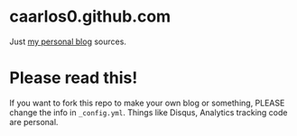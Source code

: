 # caarlos0.github.com

Just [my personal blog](http://carlosbecker.com) sources.

# Please read this!

If you want to fork this repo to make your own blog or something, PLEASE change
the info in `_config.yml`. Things like Disqus, Analytics tracking code are
personal.
